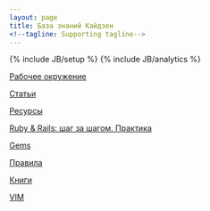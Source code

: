 ```yaml
---
layout: page
title: База знаний Кайдзен
<!--tagline: Supporting tagline-->
---
```

{% include JB/setup %}
{% include JB/analytics %}

[Рабочее окружение](/pages/workspace.html)

[Статьи](/pages/articles.html)

[Ресурсы](/pages/resources.html)

[Ruby & Rails: шаг за шагом. Практика](/pages/step_by_step.html)

[Gems](/pages/gems.html)

[Правила](/pages/rules.html)

[Книги](/pages/books.html)

[VIM](/pages/vim.html)

